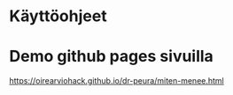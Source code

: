 # Käyttöohjeet

# Demo github pages sivuilla

https://oirearviohack.github.io/dr-peura/miten-menee.html
